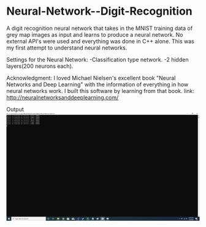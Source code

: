 # Neural-Network--Digit-Recognition
A digit recognition neural network that takes in the MNIST training data of grey map images as input and learns to produce a neural network. No external API's were used and everything was done in C++ alone. This was my first attempt to understand neural networks.

Settings for the Neural Network: 
-Classification type network. 
-2 hidden layers(200 neurons each).

Acknowledgment: I loved Michael Nielsen's excellent book "Neural Networks and Deep Learning" with the information of everything in how neural networks work. I built this software by learning from that book. link: http://neuralnetworksanddeeplearning.com/

Output
![Output Image](Output.png)
